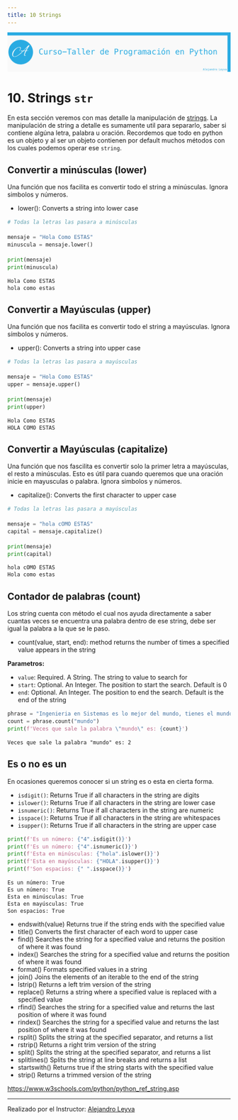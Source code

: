 ```yaml
---
title: 10 Strings
---
```


![banner](assets/banner.png)

# 10. Strings `str`

En esta sección veremos con mas detalle la manipulación de [strings](https://www.w3schools.com/python/python_ref_string.asp).
La manipulación de string a detalle es sumamente util para separarlo, saber si contiene algúna letra, palabra u oración. Recordemos que todo en python es un objeto y al ser un objeto contienen por default muchos métodos con los cuales podemos operar ese `string`.

## Convertir a minúsculas (lower)

Una función que nos facilita es convertir todo el string a minúsculas. Ignora simbolos y números.

- lower(): Converts a string into lower case

```python
# Todas la letras las pasara a minúsculas

mensaje = "Hola Como ESTAS"
minuscula = mensaje.lower()

print(mensaje)
print(minuscula)
```

    Hola Como ESTAS
    hola como estas

## Convertir a Mayúsculas (upper)

Una función que nos facilita es convertir todo el string a mayúsculas. Ignora símbolos y números.

- upper(): Converts a string into upper case

```python
# Todas la letras las pasara a mayúsculas

mensaje = "Hola Como ESTAS"
upper = mensaje.upper()

print(mensaje)
print(upper)
```

    Hola Como ESTAS
    HOLA COMO ESTAS

## Convertir a Mayúsculas (capitalize)

Una función que nos fascilita es convertir solo la primer letra a mayúsculas, el resto a minúsculas. Esto es útil para cuando queremos que una oración inicie en mayusculas o palabra. Ignora simbolos y números.

- capitalize(): Converts the first character to upper case

```python
# Todas la letras las pasara a mayúsculas

mensaje = "hola cOMO ESTAS"
capital = mensaje.capitalize()

print(mensaje)
print(capital)
```

    hola cOMO ESTAS
    Hola como estas

## Contador de palabras (count)

Los string cuenta con método el cual nos ayuda directamente a saber cuantas veces se encuentra una palabra dentro de ese string, debe ser igual la palabra a la que se le paso.

- count(value, start, end): method returns the number of times a specified value appears in the string

**Parametros:**

- `value`: Required. A String. The string to value to search for
- `start`: Optional. An Integer. The position to start the search. Default is 0
- `end`: Optional. An Integer. The position to end the search. Default is the end of the string

```python
phrase = "Ingenieria en Sistemas es lo mejor del mundo, tienes el mundo en tus manos"
count = phrase.count("mundo")
print(f'Veces que sale la palabra \"mundo\" es: {count}')
```

    Veces que sale la palabra "mundo" es: 2

## Es o no es un

En ocasiones queremos conocer si un string es o esta en cierta forma.

- `isdigit()`: Returns True if all characters in the string are digits
- `islower()`: Returns True if all characters in the string are lower case
- `isnumeric()`: Returns True if all characters in the string are numeric
- `isspace()`: Returns True if all characters in the string are whitespaces
- `isupper()`: Returns True if all characters in the string are upper case

```python
print(f'Es un número: {"4".isdigit()}')
print(f'Es un número: {"4".isnumeric()}')
print(f'Esta en minúsculas: {"hola".islower()}')
print(f'Esta en mayúsculas: {"HOLA".isupper()}')
print(f'Son espacios: {" ".isspace()}')
```

    Es un número: True
    Es un número: True
    Esta en minúsculas: True
    Esta en mayúsculas: True
    Son espacios: True

- endswith(value) Returns true if the string ends with the specified value
- title() Converts the first character of each word to upper case
- find() Searches the string for a specified value and returns the position of where it was found
- index() Searches the string for a specified value and returns the position of where it was found
- format() Formats specified values in a string
- join() Joins the elements of an iterable to the end of the string
- lstrip() Returns a left trim version of the string
- replace() Returns a string where a specified value is replaced with a specified value
- rfind() Searches the string for a specified value and returns the last position of where it was found
- rindex() Searches the string for a specified value and returns the last position of where it was found
- rsplit() Splits the string at the specified separator, and returns a list
- rstrip() Returns a right trim version of the string
- split() Splits the string at the specified separator, and returns a list
- splitlines() Splits the string at line breaks and returns a list
- startswith() Returns true if the string starts with the specified value
- strip() Returns a trimmed version of the string

<https://www.w3schools.com/python/python_ref_string.asp>

---

Realizado por el Instructor: [Alejandro Leyva](https://www.alejandro-leyva.com/)
